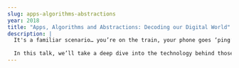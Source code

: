 ```yaml
---
slug: apps-algorithms-abstractions
year: 2018
title: "Apps, Algorithms and Abstractions: Decoding our Digital World"
description: |
  It's a familiar scenario… you’re on the train, your phone goes ‘ping’, you take it out of your pocket and hey — someone sent you a message! Awww... it’s a picture of a cat doing something funny. You send back "LOL", you put your phone back in your pocket… but have you ever stopped to think about what’s actually involved in making that happen? Inside even the most basic smartphone there are literally hundreds of innovations, algorithms and inventions — but how do they really work? How were they developed? And what’s the next generation of algorithms and applications going to look like? 
  
  In this talk, we’ll take a deep dive into the technology behind those everyday experiences, and demystify the algorithms and abstractions that make our digital world go round. We’ll talk about cellular data networks, signal processing, the fundamental principles of filesystem design, compression algorithms, and even a bit of quantum physics. Whether you’re a programmer, a product owner or just somebody who loves using the latest tech, after watching this talk you’ll never look at your phone quite the same way again.
--- 
```

